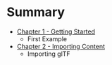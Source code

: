# Summary

* [Chapter 1 - Getting Started](chapter_1_-_getting_started.md)
   * First Example
* [Chapter 2 - Importing Content](chapter_2_-_importing_content.md)
   * Importing glTF

